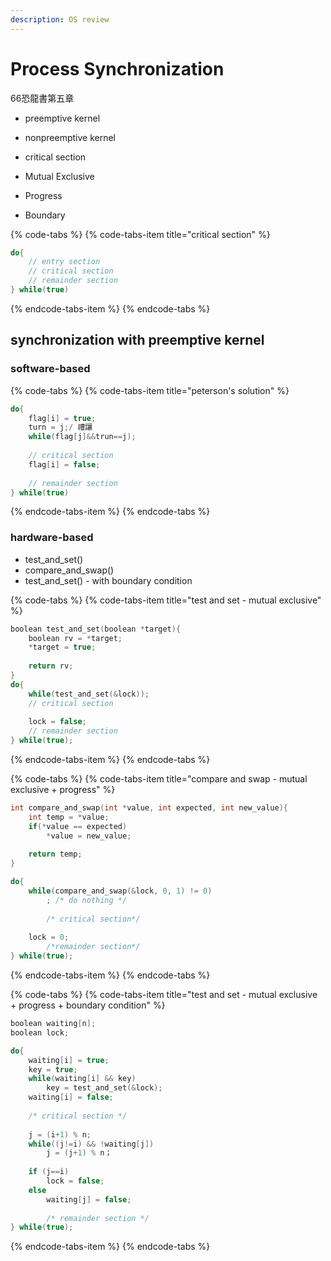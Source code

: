 ```yaml
---
description: OS review
---
```


# Process Synchronization

66恐龍書第五章

* preemptive kernel
* nonpreemptive kernel



*  critical section
  * Mutual Exclusive
  * Progress
  * Boundary

{% code-tabs %}
{% code-tabs-item title="critical section" %}
```c
do{
    // entry section
    // critical section
    // remainder section
} while(true)
```
{% endcode-tabs-item %}
{% endcode-tabs %}

## synchronization with preemptive kernel

### software-based

{% code-tabs %}
{% code-tabs-item title="peterson\'s solution" %}
```c
do{
    flag[i] = true;
    turn = j;/ 禮讓
    while(flag[j]&&trun==j);
    
    // critical section
    flag[i] = false;
    
    // remainder section
} while(true)        
```
{% endcode-tabs-item %}
{% endcode-tabs %}

### hardware-based

* test\_and\_set\(\)
* compare\_and\_swap\(\)
* test\_and\_set\(\) - with boundary condition

{% code-tabs %}
{% code-tabs-item title="test and set - mutual exclusive" %}
```c
boolean test_and_set(boolean *target){
    boolean rv = *target;
    *target = true;
    
    return rv;
}
do{
    while(test_and_set(&lock));
    // critical section
    
    lock = false;
    // remainder section
} while(true);
```
{% endcode-tabs-item %}
{% endcode-tabs %}

{% code-tabs %}
{% code-tabs-item title="compare and swap - mutual exclusive + progress" %}
```c
int compare_and_swap(int *value, int expected, int new_value){
    int temp = *value;
    if(*value == expected)
        *value = new_value;
    
    return temp;
}

do{
    while(compare_and_swap(&lock, 0, 1) != 0)
        ; /* do nothing */
        
        /* critical section*/
    
    lock = 0;
        /*remainder section*/
} while(true);
```
{% endcode-tabs-item %}
{% endcode-tabs %}

{% code-tabs %}
{% code-tabs-item title="test and set - mutual exclusive + progress + boundary condition" %}
```c
boolean waiting[n];
boolean lock;

do{
    waiting[i] = true;
    key = true;
    while(waiting[i] && key)
        key = test_and_set(&lock);
    waiting[i] = false;
    
    /* critical section */
    
    j = (i+1) % n;
    while((j!=i) && !waiting[j])
        j = (j+1) % n；
        
    if (j==i)
        lock = false;
    else 
        waiting[j] = false;
        
        /* remainder section */
} while(true);
```
{% endcode-tabs-item %}
{% endcode-tabs %}



